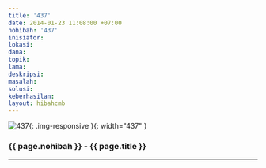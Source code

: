 ```yaml
---
title: '437'
date: 2014-01-23 11:08:00 +07:00
nohibah: '437'
inisiator:
lokasi:
dana:
topik:
lama:
deskripsi:
masalah:
solusi:
keberhasilan:
layout: hibahcmb
---
```


![437](/static/img/hibahcmb/437.png){: .img-responsive }{: width="437" }

### {{ page.nohibah }} - {{ page.title }}

---
